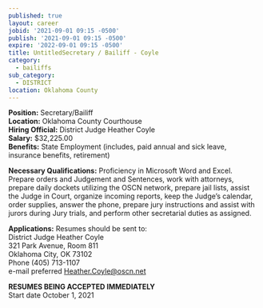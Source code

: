 ```yaml
---
published: true
layout: career
jobid: '2021-09-01 09:15 -0500'
publish: '2021-09-01 09:15 -0500'
expire: '2022-09-01 09:15 -0500'
title: UntitledSecretary / Bailiff - Coyle
category:
  - bailiffs
sub_category:
  - DISTRICT
location: Oklahoma County
---
```

**Position:** Secretary/Bailiff    
**Location:** Oklahoma County Courthouse  
**Hiring Official:** District Judge Heather Coyle   
**Salary:** $32,225.00  
**Benefits:** State Employment (includes, paid annual and sick leave, insurance benefits, retirement)  

**Necessary Qualifications:** Proficiency in Microsoft Word and Excel.  Prepare orders and Judgement and Sentences, work with attorneys, prepare daily dockets utilizing the OSCN network,  prepare jail lists, assist the Judge in Court, organize incoming reports, keep the Judge’s calendar, order supplies, answer the phone, prepare jury instructions and assist with jurors during Jury trials, and perform other secretarial duties as assigned.  
					
**Applications:**
Resumes should be sent to:  
District Judge Heather Coyle  
321 Park Avenue, Room 811  
Oklahoma City, OK  73102  
Phone (405) 713-1107  
e-mail preferred [Heather.Coyle@oscn.net](mailto:Heather.Coyle@oscn.net)


**RESUMES BEING ACCEPTED IMMEDIATELY**  
Start date October 1, 2021
